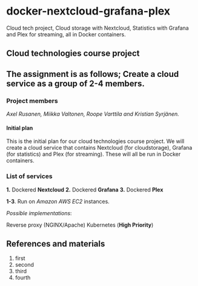 # docker-nextcloud-grafana-plex
Cloud tech project, Cloud storage with Nextcloud, Statistics with Grafana and Plex for streaming, all in Docker containers.

## Cloud technologies course project

## The assignment is as follows; Create a cloud service as a group of 2-4 members.

### Project members
*Axel Rusanen, Miikka Valtonen, Roope Varttila and Kristian Syrjänen.*

#### Initial plan

This is the initial plan for our cloud technologies course project. We will create a cloud service that contains Nextcloud (for cloudstorage), Grafana (for statistics) and Plex (for streaming). These will all be run in Docker containers.

### List of services
**1.** Dockered **Nextcloud**
**2.** Dockered **Grafana**
**3.** Dockered **Plex**

**1-3**. Run on *Amazon AWS EC2* instances.

*Possible implementations*:

Reverse proxy (NGINX/Apache)
Kubernetes (**High Priority**)


## References and materials
1. first
2. second
3. third
4. fourth
